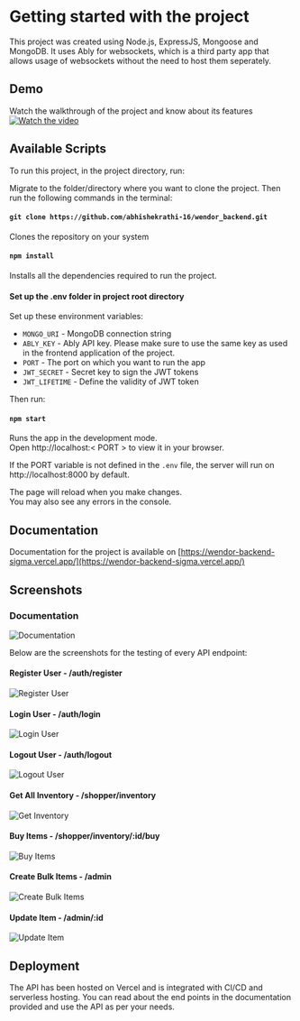 # Getting started with the project

This project was created using Node.js, ExpressJS, Mongoose and MongoDB. It uses Ably for websockets, which is a third party app that allows usage of websockets without the need to host them seperately.

## Demo

Watch the walkthrough of the project and know about its features
[![Watch the video](https://drive.google.com/file/d/1K7lnMVG3u-wKu9KsatWrOoH6IXY2USoU/view?usp=sharing)](https://drive.google.com/file/d/1KMEM-vfWiCvTFoaYjPakT0YsxkB9Y4rX/view?usp=sharing)

## Available Scripts

To run this project, in the project directory, run:

Migrate to the folder/directory where you want to clone the project. Then run the following commands in the terminal:

#### `git clone https://github.com/abhishekrathi-16/wendor_backend.git`

Clones the repository on your system

#### `npm install`

Installs all the dependencies required to run the project.

#### Set up the .env folder in project root directory

Set up these environment variables:
- `MONGO_URI` - MongoDB connection string
- `ABLY_KEY` - Ably API key. Please make sure to use the same key as used in the frontend application of the project.
- `PORT` - The port on which you want to run the app
- `JWT_SECRET` - Secret key to sign the JWT tokens
- `JWT_LIFETIME` - Define the validity of JWT token

Then run:

#### `npm start`

Runs the app in the development mode.\
Open http://localhost:< PORT > to view it in your browser.

If the PORT variable is not defined in the `.env` file, the server will run on http://localhost:8000 by default.

The page will reload when you make changes.\
You may also see any errors in the console.

## Documentation

Documentation for the project is available on [https://wendor-backend-sigma.vercel.app/](https://wendor-backend-sigma.vercel.app/)

## Screenshots

### Documentation

![Documentation](/public/screenshots/documentation.png)

Below are the screenshots for the testing of every API endpoint:

#### Register User - /auth/register
![Register User](/public/screenshots/register_user.png)

#### Login User - /auth/login
![Login User](/public/screenshots/login_user.png)

#### Logout User - /auth/logout
![Logout User](/public/screenshots/logout.png)

#### Get All Inventory - /shopper/inventory
![Get Inventory](/public/screenshots/get_all_inventory.png)

#### Buy Items - /shopper/inventory/:id/buy
![Buy Items](/public/screenshots/buy_items.png)

#### Create Bulk Items - /admin
![Create Bulk Items](/public/screenshots/bulk_create.png)

#### Update Item - /admin/:id
![Update Item](/public/screenshots/update_item.png)

## Deployment

The API has been hosted on Vercel and is integrated with CI/CD and serverless hosting.
You can read about the end points in the documentation provided and use the API as per your needs.